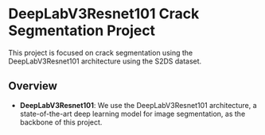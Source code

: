 # DeepLabV3Resnet101 Crack Segmentation Project

This project is focused on crack segmentation using the DeepLabV3Resnet101 architecture using the S2DS dataset.

## Overview

- **DeepLabV3Resnet101**: We use the DeepLabV3Resnet101 architecture, a state-of-the-art deep learning model for image segmentation, as the backbone of this project.
